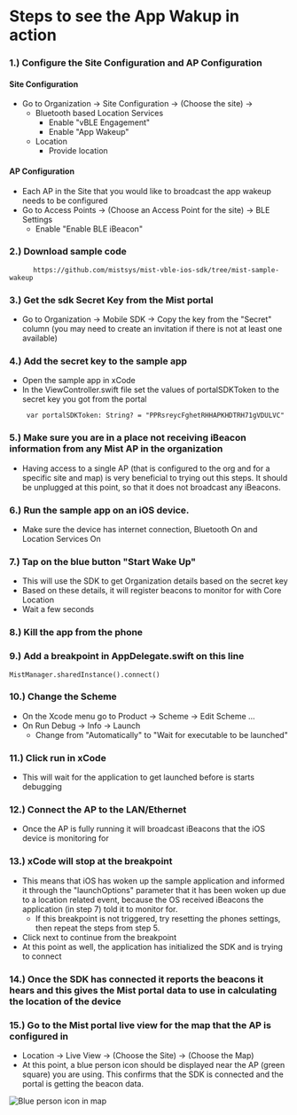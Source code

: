 # Steps to see the App Wakup in action

### 1.) Configure the Site Configuration and AP Configuration

#### Site Configuration

   * Go to Organization → Site Configuration → (Choose the site) →
     * Bluetooth based Location Services
          * Enable "vBLE Engagement"
          * Enable "App Wakeup"
     * Location
          * Provide location


#### AP Configuration

* Each AP in the Site that you would like to broadcast the app wakeup needs to be configured 
* Go to Access Points → (Choose an Access Point for the site) → BLE Settings
  * Enable "Enable BLE iBeacon"

### 2.) Download sample code 
          https://github.com/mistsys/mist-vble-ios-sdk/tree/mist-sample-wakeup

### 3.) Get the sdk Secret Key from the Mist portal
* Go to Organization → Mobile SDK → Copy the key from the "Secret" column (you may need to create an invitation if there is not at least one available)

### 4.) Add the secret key to the sample app
* Open the sample app in xCode
* In the ViewController.swift file set the values of portalSDKToken to the secret key you got from the portal
    ```
     var portalSDKToken: String? = "PPRsreycFghetRHHAPKHDTRH71gVDULVC"
    ```

### 5.) Make sure you are in a place not receiving iBeacon information from any Mist AP in the organization
* Having access to a single AP (that is configured to the org and for a specific site and map) is very beneficial to trying out this steps. It should be unplugged at this point, so that it does not broadcast any iBeacons.  

### 6.) Run the sample app on an iOS device. 
* Make sure the device has internet connection, Bluetooth On and Location Services On

### 7.) Tap on the blue button "Start Wake Up"
* This will use the SDK to get Organization details based on the secret key
* Based on these details, it will register beacons to monitor for with Core Location
* Wait a few seconds

### 8.) Kill the app from the phone

### 9.) Add a breakpoint in AppDelegate.swift on this line
  ```
 MistManager.sharedInstance().connect()
  ```
### 10.) Change the Scheme
* On the Xcode menu go to Product → Scheme → Edit Scheme ...
* On Run Debug → Info → Launch
  * Change from "Automatically" to "Wait for executable to be launched"

### 11.) Click run in xCode
* This will wait for the application to get launched before is starts debugging

### 12.) Connect the AP to the LAN/Ethernet
* Once the AP is fully running it will broadcast iBeacons that the iOS device is monitoring for

### 13.) xCode will stop at the breakpoint
* This means that iOS has woken up the sample application and informed it through the "launchOptions" parameter that it has been woken up due to a location related event, because the OS received iBeacons the application (in step 7) told it to monitor for.
  * If this breakpoint is not triggered, try resetting the phones settings, then repeat the steps from step 5.
* Click next to continue from the breakpoint
* At this point as well, the application has initialized the SDK and is trying to connect

### 14.) Once the SDK has connected it reports the beacons it hears and this gives the Mist portal data to use in calculating the location of the device

### 15.) Go to the Mist portal live view for the map that the AP is configured in
* Location → Live View → (Choose the Site) → (Choose the Map)
* At this point, a blue person icon should be displayed near the AP (green square) you are using. This confirms that the SDK is connected and the portal is getting the beacon data.

![Blue person icon in map](https://github.com/mistsys/mist-vble-ios-sdk/blob/mist-sample-wakeup/DemoApp/mist-sample-wakeup/mist-sample-wakeup/blue_person.png)
